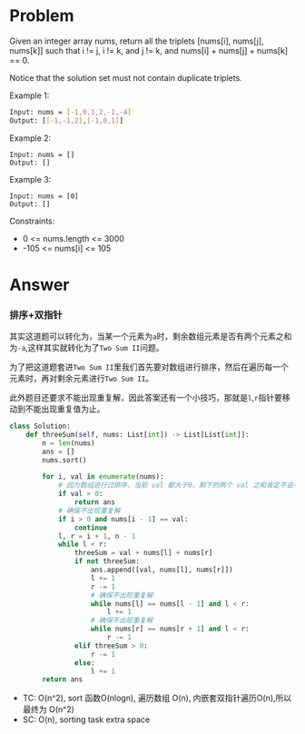 # Problem
Given an integer array nums, return all the triplets [nums[i], nums[j], nums[k]] such that i != j, i != k, and j != k, and nums[i] + nums[j] + nums[k] == 0.

Notice that the solution set must not contain duplicate triplets.

Example 1:
```bash
Input: nums = [-1,0,1,2,-1,-4]
Output: [[-1,-1,2],[-1,0,1]]
```

Example 2:
```
Input: nums = []
Output: []
```

Example 3:
```
Input: nums = [0]
Output: []
```

Constraints:
- 0 <= nums.length <= 3000
- -105 <= nums[i] <= 105

# Answer
### 排序+双指针
其实这道题可以转化为，当某一个元素为`a`时，剩余数组元素是否有两个元素之和为`-a`,这样其实就转化为了`Two Sum II`问题。

为了把这道题套进`Two Sum II`里我们首先要对数组进行排序，然后在遍历每一个元素时，再对剩余元素进行`Two Sum II`。

此外题目还要求不能出现重复解，因此答案还有一个小技巧，那就是`l`,`r`指针要移动到不能出现重复值为止。
```python
class Solution:
    def threeSum(self, nums: List[int]) -> List[List[int]]:
        n = len(nums)
        ans = []
        nums.sort()
        
        for i, val in enumerate(nums):
            # 因为数组进行过排序，当前 val 都大于0，剩下的两个 val 之和肯定不会小于0
            if val > 0:
                return ans
            # 确保不出现重复解
            if i > 0 and nums[i - 1] == val:
                continue
            l, r = i + 1, n - 1
            while l < r:
                threeSum = val + nums[l] + nums[r]
                if not threeSum:
                    ans.append([val, nums[l], nums[r]])
                    l += 1
                    r -= 1
                    # 确保不出现重复解
                    while nums[l] == nums[l - 1] and l < r:
                        l += 1
                    # 确保不出现重复解
                    while nums[r] == nums[r + 1] and l < r:
                        r -= 1
                elif threeSum > 0:
                    r -= 1
                else:
                    l += 1
        return ans
```

- TC: O(n^2), sort 函数O(nlogn), 遍历数组 O(n), 内嵌套双指针遍历O(n),所以最终为 O(n^2)
- SC: O(n), sorting task extra space